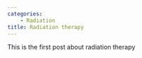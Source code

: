 ```yaml
---
categories: 
    - Radiation
title: Radiation therapy
---
```


This is the first post about radiation therapy

